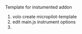 Template for instumented addon


1. volo create micropilot-template
2. edit main.js instrument options
3.
